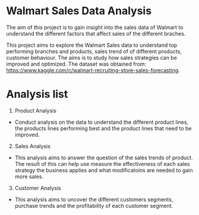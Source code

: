 # Walmart Sales Data Analysis
The aim of this project is to gain insight into the sales data of Walmart to understand the different factors that affect sales of the different braches.

This project aims to explore the Walmart Sales data to understand top performing branches and products, sales trend of of different products, customer behaviour. The aims is to study how sales strategies can be improved and optimized. 
The dataset was obtained from: https://www.kaggle.com/c/walmart-recruiting-store-sales-forecasting.

# Analysis list 
1. Product Analysis
* Conduct analysis on the data to understand the different product lines, the products lines performing best and the product lines that need to be improved.

2. Sales Analysis
* This analysis aims to answer the question of the sales trends of product. The result of this can help use measure the effectiveness of each sales strategy the business applies and what modificatoins are needed to gain more sales.

3. Customer Analysis
* This analysis aims to uncover the different customers segments, purchase trends and the profitability of each customer segment.
